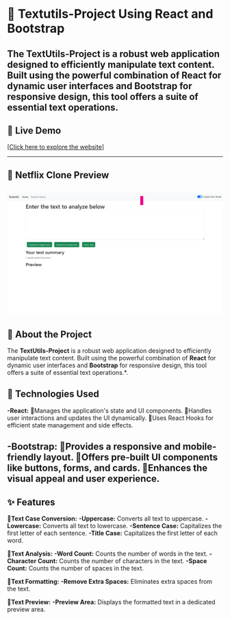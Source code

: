 
# 🌟 Textutils-Project Using React and Bootstrap

The **TextUtils-Project** is a robust web application designed to efficiently manipulate text content. Built using the powerful combination of **React** for dynamic user interfaces and **Bootstrap** for responsive design, this tool offers a suite of essential text operations.
---

## 🔗 Live Demo  
[[Click here to explore the website](https://github.com/Milindsangale/Textutils-Project?tab=readme-ov-file)] 

---

## 🚀 Netflix Clone Preview 
<!-- ![1708148800306](https://github.com/user-attachments/assets/1dc0e409-109f-4973-a7a5-bb69c9606730) -->
![alt text](<Screenshot 2024-12-14 000810.png>)
---
## 📜 About the Project  
The **TextUtils-Project** is a robust web application designed to efficiently manipulate text content. Built using the powerful combination of **React** for dynamic user interfaces and **Bootstrap** for responsive design, this tool offers a suite of essential text operations.*.

## 🚀 Technologies Used  

**-React:**
🔹Manages the application's state and UI components.
🔹Handles user interactions and updates the UI dynamically.
🔹Uses React Hooks for efficient state management and side effects.

**-Bootstrap:**
🔹Provides a responsive and mobile-friendly layout.
🔹Offers pre-built UI components like buttons, forms, and cards.
🔹Enhances the visual appeal and user experience.
---

## ✨ Features  

**🔹Text Case Conversion:**
**-Uppercase:** Converts all text to uppercase.
**-Lowercase:** Converts all text to lowercase.
**-Sentence Case:** Capitalizes the first letter of each sentence.
**-Title Case:** Capitalizes the first letter of each word.

**🔹Text Analysis:**
**-Word Count:** Counts the number of words in the text.
**-Character Count:** Counts the number of characters in the text.
**-Space Count:** Counts the number of spaces in the text.

**🔹Text Formatting:**
**-Remove Extra Spaces:** Eliminates extra spaces from the text.

**🔹Text Preview:**
**-Preview Area:** Displays the formatted text in a dedicated preview area.

